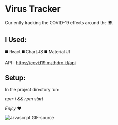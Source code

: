 # Virus Tracker 
Currently tracking the COVID-19 effects around the 🌍.

## I Used:
◼️ React
◼️ Chart.JS
◼️ Material UI

API - https://covid19.mathdro.id/api

## Setup:

In the project directory run:

_npm i && npm start_


*Enjoy* :heart:

![Javascript GIF-source](https://user-images.githubusercontent.com/20385909/83938976-ca325d80-a7e1-11ea-9f51-b8a0ddc7bc19.gif)







